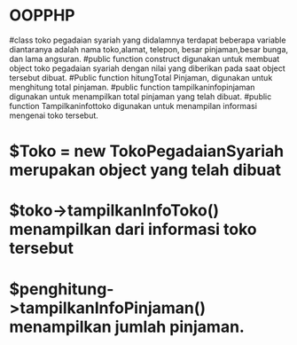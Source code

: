 # OOPPHP
#class toko pegadaian syariah yang didalamnya terdapat beberapa variable diantaranya adalah nama toko,alamat, telepon, besar pinjaman,besar bunga, dan lama angsuran.
#public function construct digunakan untuk membuat object toko pegadaian syariah dengan nilai yang diberikan pada saat object tersebut dibuat.
#Public function hitungTotal Pinjaman, digunakan untuk menghitung total pinjaman.
#public function tampilkaninfopinjaman digunakan untuk menampilkan total pinjaman yang telah dibuat.
#public function Tampilkaninfottoko digunakan untuk menampilan informasi mengenai toko tersebut.
# $Toko = new TokoPegadaianSyariah merupakan object yang telah dibuat
# $toko->tampilkanInfoToko() menampilkan dari informasi toko tersebut
# $penghitung->tampilkanInfoPinjaman() menampilkan jumlah pinjaman.

